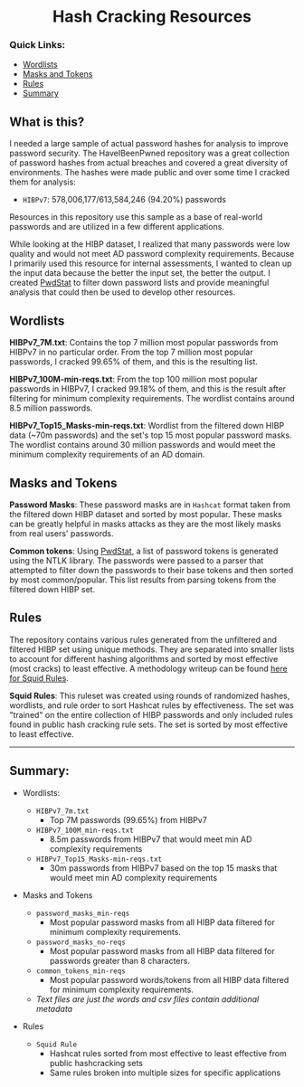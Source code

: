 <h1 align="center">
Hash Cracking Resources
</h1>

### Quick Links:
 - [Wordlists](#wordlists)
 - [Masks and Tokens](#masks-and-tokens)
 - [Rules](#rules)
 - [Summary](#summary)

## What is this?
I needed a large sample of actual password hashes for analysis to improve password security. The HaveIBeenPwned repository was a great collection of password hashes from actual breaches and covered a great diversity of environments. The hashes were made public and over some time I cracked them for analysis:

- `HIBPv7`: 578,006,177/613,584,246 (94.20%) passwords

Resources in this repository use this sample as a base of real-world passwords and are utilized in a few different applications.

While looking at the HIBP dataset, I realized that many passwords were low quality and would not meet AD password complexity requirements. Because I primarily used this resource for internal assessments, I wanted to clean up the input data because the better the input set, the better the output. I created [PwdStat](https://github.com/JakeWnuk/PwdStat) to filter down password lists and provide meaningful analysis that could then be used to develop other resources.

## Wordlists
**HIBPv7_7M.txt**: Contains the top 7 million most popular passwords from HIBPv7 in no particular order. From the top 7 million most popular passwords, I cracked 99.65% of them, and this is the resulting list.

**HIBPv7_100M-min-reqs.txt**: From the top 100 million most popular passwords in HIBPv7, I cracked 99.18% of them, and this is the result after filtering for minimum complexity requirements. The wordlist contains around 8.5 million passwords.

**HIBPv7_Top15_Masks-min-reqs.txt**: Wordlist from the filtered down HIBP data (~70m passwords) and the set's top 15 most popular password masks. The wordlist contains around 30 million passwords and would meet the minimum complexity requirements of an AD domain.

## Masks and Tokens
**Password Masks**: These password masks are in `Hashcat` format taken from the filtered down HIBP dataset and sorted by most popular. These masks can be greatly helpful in masks attacks as they are the most likely masks from real users' passwords.

**Common tokens**: Using [PwdStat](https://github.com/JakeWnuk/PwdStat), a list of password tokens is generated using the NTLK library. The passwords were passed to a parser that attempted to filter down the passwords to their base tokens and then sorted by most common/popular. This list results from parsing tokens from the filtered down HIBP set.

## Rules
The repository contains various rules generated from the unfiltered and filtered HIBP set using unique methods. They are separated into smaller lists to account for different hashing algorithms and sorted by most effective (most cracks) to least effective.
A methodology writeup can be found [here for Squid Rules](https://jakewnuk.com/posts/sorting-rules-with-half-a-billion-passwords/).

**Squid Rules**: This ruleset was created using rounds of randomized hashes, wordlists, and rule order to sort Hashcat rules by effectiveness. The set was "trained" on the entire collection of HIBP passwords and only included rules found in public hash cracking rule sets. The set is sorted by most effective to least effective. 

***

## Summary:
- Wordlists:
    - `HIBPv7_7m.txt`
        - Top 7M passwords (99.65%) from HIBPv7
    - `HIBPv7_100M_min-reqs.txt`
        - 8.5m passwords from HIBPv7 that would meet min AD complexity requirements
    - `HIBPv7_Top15_Masks-min-reqs.txt`
        - 30m passwords from HIBPv7 based on the top 15 masks that would meet min AD complexity requirements
- Masks and Tokens
    - `password_masks_min-reqs`
        - Most popular password masks from all HIBP data filtered for minimum complexity requirements.
    - `password_masks_no-reqs`
        - Most popular password masks from all HIBP data filtered for passwords greater than 8 characters.
    - `common_tokens_min-reqs`
        - Most popular password words/tokens from all HIBP data filtered for minimum complexity requirements.
    - *Text files are just the words and csv files contain additional metadata*

- Rules
    - `Squid Rule`
        - Hashcat rules sorted from most effective to least effective from public hashcracking sets
        - Same rules broken into multiple sizes for specific applications
